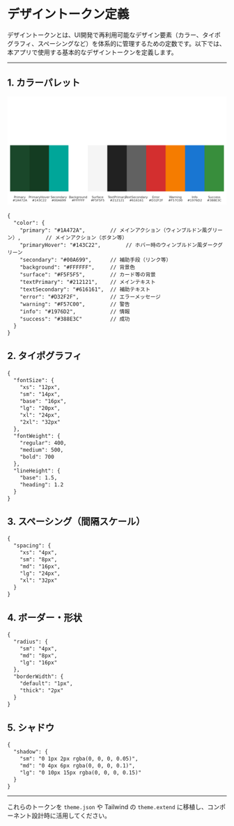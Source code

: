 # デザイントークン定義

デザイントークンとは、UI開発で再利用可能なデザイン要素（カラー、タイポグラフィ、スペーシングなど）を体系的に管理するための定数です。以下では、本アプリで使用する基本的なデザイントークンを定義します。

---
## 1. カラーパレット

![カラーパレット](./design-tokens-001.png)

```jsonc
{
  "color": {
    "primary": "#1A472A",        // メインアクション（ウィンブルドン風グリーン）,        // メインアクション（ボタン等）
    "primaryHover": "#143C22",        // ホバー時のウィンブルドン風ダークグリーン
    "secondary": "#00A699",      // 補助手段（リンク等）
    "background": "#FFFFFF",     // 背景色
    "surface": "#F5F5F5",        // カード等の背景
    "textPrimary": "#212121",    // メインテキスト
    "textSecondary": "#616161",  // 補助テキスト
    "error": "#D32F2F",          // エラーメッセージ
    "warning": "#F57C00",        // 警告
    "info": "#1976D2",           // 情報
    "success": "#388E3C"         // 成功
  }
}
```

## 2. タイポグラフィ
```jsonc
{
  "fontSize": {
    "xs": "12px",
    "sm": "14px",
    "base": "16px",
    "lg": "20px",
    "xl": "24px",
    "2xl": "32px"
  },
  "fontWeight": {
    "regular": 400,
    "medium": 500,
    "bold": 700
  },
  "lineHeight": {
    "base": 1.5,
    "heading": 1.2
  }
}
```

## 3. スペーシング（間隔スケール）
```jsonc
{
  "spacing": {
    "xs": "4px",
    "sm": "8px",
    "md": "16px",
    "lg": "24px",
    "xl": "32px"
  }
}
```

## 4. ボーダー・形状
```jsonc
{
  "radius": {
    "sm": "4px",
    "md": "8px",
    "lg": "16px"
  },
  "borderWidth": {
    "default": "1px",
    "thick": "2px"
  }
}
```

## 5. シャドウ
```jsonc
{
  "shadow": {
    "sm": "0 1px 2px rgba(0, 0, 0, 0.05)",
    "md": "0 4px 6px rgba(0, 0, 0, 0.1)",
    "lg": "0 10px 15px rgba(0, 0, 0, 0.15)"
  }
}
```

---
これらのトークンを `theme.json` や Tailwind の `theme.extend` に移植し、コンポーネント設計時に活用してください。

